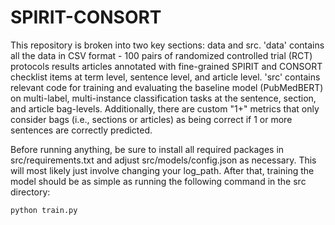 # SPIRIT-CONSORT

This repository is broken into two key sections: data and src. 'data' contains all the data in CSV format - 100 pairs of randomized controlled trial (RCT) protocols results articles annotated with fine-grained SPIRIT and CONSORT checklist items at term level, sentence level, and article level. 'src' contains relevant code for training and evaluating the baseline model (PubMedBERT) on multi-label, multi-instance classification tasks at the sentence, section, and article bag-levels. Additionally, there are custom "1+" metrics that only consider bags (i.e., sections or articles) as being correct if 1 or more sentences are correctly predicted.

Before running anything, be sure to install all required packages in src/requirements.txt and adjust src/models/config.json as necessary. This will most likely just involve changing your log_path. After that, training the model should be as simple as running the following command in the src directory:

```console
python train.py
```
